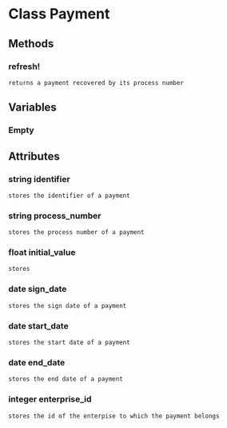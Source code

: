 # Class Payment

## Methods

### refresh!
    returns a payment recovered by its process number

## Variables

### Empty

## Attributes

### string identifier
    stores the identifier of a payment
### string process_number
    stores the process number of a payment
### float initial_value
    stores
### date sign_date
    stores the sign date of a payment
### date start_date
    stores the start date of a payment
### date end_date
    stores the end date of a payment
### integer enterprise_id
    stores the id of the enterpise to which the payment belongs
